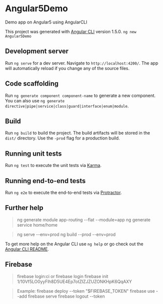 # Angular5Demo
Demo app on Angular5 using AngularCLI

This project was generated with [Angular CLI](https://github.com/angular/angular-cli) version 1.5.0.
`ng new Angular5Demo`

## Development server

Run `ng serve` for a dev server. Navigate to `http://localhost:4200/`. The app will automatically reload if you change any of the source files.

## Code scaffolding

Run `ng generate component component-name` to generate a new component. You can also use `ng generate directive|pipe|service|class|guard|interface|enum|module`.

## Build

Run `ng build` to build the project. The build artifacts will be stored in the `dist/` directory. Use the `-prod` flag for a production build.

## Running unit tests

Run `ng test` to execute the unit tests via [Karma](https://karma-runner.github.io).

## Running end-to-end tests

Run `ng e2e` to execute the end-to-end tests via [Protractor](http://www.protractortest.org/).

## Further help

>ng generate module app-routing --flat --module=app
>ng generate service home/home

>ng serve --env=prod
>ng build --prod --env=prod

To get more help on the Angular CLI use `ng help` or go check out the [Angular CLI README](https://github.com/angular/angular-cli/blob/master/README.md).

## Firebase
>firebase login:ci or firebase login
>firebase init
1/10Vf5LO0yyFlh8D5UE4Ep7otZIZJZUZONKHpK6QqAXY

>Example: firebase deploy --token "$FIREBASE_TOKEN"
>firebase use --add
>firebase serve
>firebase logout --token <token>